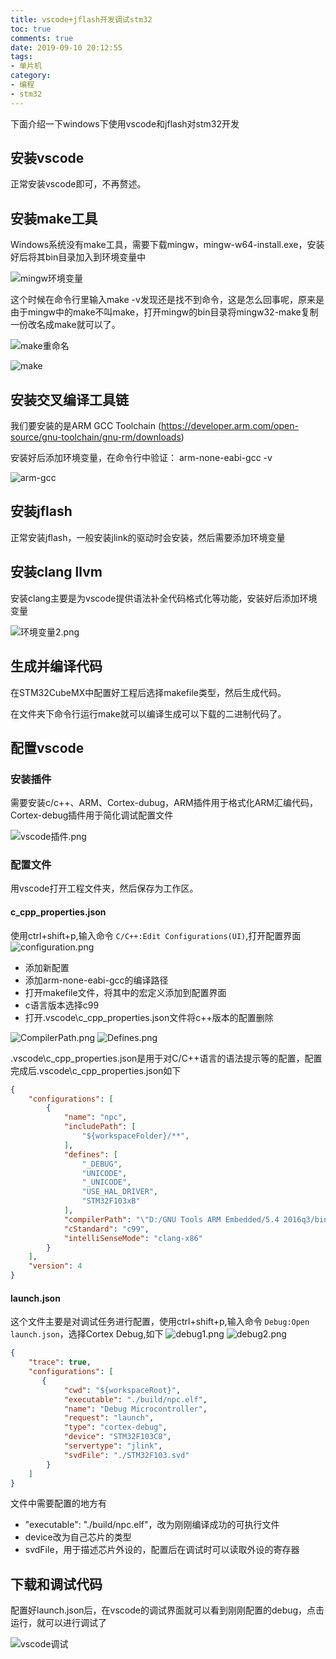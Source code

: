 ```yaml
---
title: vscode+jflash开发调试stm32
toc: true
comments: true
date: 2019-09-10 20:12:55
tags:
- 单片机
category:
- 编程
- stm32
---
```


下面介绍一下windows下使用vscode和jflash对stm32开发
<!-- more -->
## 安装vscode

正常安装vscode即可，不再赘述。

## 安装make工具

Windows系统没有make工具，需要下载mingw，mingw-w64-install.exe，安装好后将其bin目录加入到环境变量中

![mingw环境变量](/img/mingw环境变量.png)

这个时候在命令行里输入make -v发现还是找不到命令，这是怎么回事呢，原来是由于mingw中的make不叫make，打开mingw的bin目录将mingw32-make复制一份改名成make就可以了。

![make重命名](/img/make重命名.png)

![make](/img/make.png)

## 安装交叉编译工具链

我们要安装的是ARM GCC Toolchain (https://developer.arm.com/open-source/gnu-toolchain/gnu-rm/downloads)

安装好后添加环境变量，在命令行中验证： 
arm-none-eabi-gcc -v

![arm-gcc](/img/arm-gcc.png)

## 安装jflash
正常安装jflash，一般安装jlink的驱动时会安装，然后需要添加环境变量

## 安装clang llvm
安装clang主要是为vscode提供语法补全代码格式化等功能，安装好后添加环境变量

![环境变量2.png](/img/环境变量2.png)

## 生成并编译代码

在STM32CubeMX中配置好工程后选择makefile类型，然后生成代码。

在文件夹下命令行运行make就可以编译生成可以下载的二进制代码了。

## 配置vscode

### 安装插件
需要安装c/c++、ARM、Cortex-dubug，ARM插件用于格式化ARM汇编代码，Cortex-debug插件用于简化调试配置文件

![vscode插件.png](/img/vscode插件.png)

### 配置文件

用vscode打开工程文件夹，然后保存为工作区。
#### c_cpp_properties.json
使用ctrl+shift+p,输入命令 `C/C++:Edit Configurations(UI)`,打开配置界面
![configuration.png](/img/configuration.png)
- 添加新配置
- 添加arm-none-eabi-gcc的编译路径
- 打开makefile文件，将其中的宏定义添加到配置界面
- c语言版本选择c99
- 打开.vscode\c_cpp_properties.json文件将c++版本的配置删除

![CompilerPath.png](/img/CompilerPath.png)
![Defines.png](/img/Defines.png)

.vscode\c_cpp_properties.json是用于对C/C++语言的语法提示等的配置，配置完成后.vscode\c_cpp_properties.json如下
```json
{
    "configurations": [
        {
            "name": "npc",
            "includePath": [
                "${workspaceFolder}/**",
            ],
            "defines": [
                "_DEBUG",
                "UNICODE",
                "_UNICODE",
                "USE_HAL_DRIVER",
                "STM32F103xB"
            ],
            "compilerPath": "\"D:/GNU Tools ARM Embedded/5.4 2016q3/bin/arm-none-eabi-gcc.exe\"",
            "cStandard": "c99",
            "intelliSenseMode": "clang-x86"
        }
    ],
    "version": 4
}
```

#### launch.json
这个文件主要是对调试任务进行配置，使用ctrl+shift+p,输入命令 `Debug:Open launch.json`，选择Cortex Debug,如下
![debug1.png](/img/debug1.png)
![debug2.png](/img/debug2.png)
```json
{
    "trace": true,
    "configurations": [
       {
            "cwd": "${workspaceRoot}",
            "executable": "./build/npc.elf",
            "name": "Debug Microcontroller",
            "request": "launch",
            "type": "cortex-debug",
            "device": "STM32F103C8",
            "servertype": "jlink",
            "svdFile": "./STM32F103.svd"
        }
    ]
}
```

文件中需要配置的地方有
- "executable": "./build/npc.elf"，改为刚刚编译成功的可执行文件
- device改为自己芯片的类型
- svdFile，用于描述芯片外设的，配置后在调试时可以读取外设的寄存器
## 下载和调试代码

配置好launch.json后，在vscode的调试界面就可以看到刚刚配置的debug，点击运行，就可以进行调试了

![vscode调试](/img/vscode调试.png)



